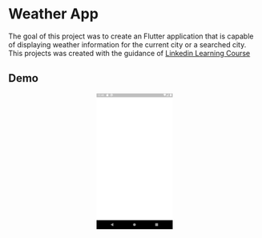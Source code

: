 # Weather App

The goal of this project was to create an Flutter application that is capable of displaying weather information for the current city or a searched city. This projects was created with the guidance of [Linkedin Learning Course](https://www.linkedin.com/learning/flutter-part-08-powering-your-app-with-live-web-data/clima-a-modern-weather-app)

## Demo
<p align="center">
  <img width="30%" src="images/screens.gif">
</p>